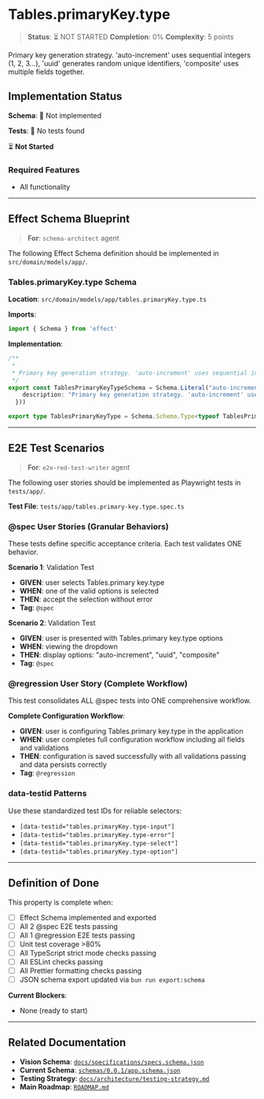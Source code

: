 # Tables.primaryKey.type

> **Status**: ⏳ NOT STARTED
> **Completion**: 0%
> **Complexity**: 5 points

Primary key generation strategy. 'auto-increment' uses sequential integers (1, 2, 3...), 'uuid' generates random unique identifiers, 'composite' uses multiple fields together.

## Implementation Status

**Schema**: 🔴 Not implemented

**Tests**: 🔴 No tests found

⏳ **Not Started**

### Required Features

- All functionality

---

## Effect Schema Blueprint

> **For**: `schema-architect` agent

The following Effect Schema definition should be implemented in `src/domain/models/app/`.

### Tables.primaryKey.type Schema

**Location**: `src/domain/models/app/tables.primaryKey.type.ts`

**Imports**:

```typescript
import { Schema } from 'effect'
```

**Implementation**:

```typescript
/**
 * 
 * Primary key generation strategy. 'auto-increment' uses sequential integers (1, 2, 3...), 'uuid' generates random unique identifiers, 'composite' uses multiple fields together.
 */
export const TablesPrimaryKeyTypeSchema = Schema.Literal("auto-increment", "uuid", "composite").pipe(Schema.annotations({
    description: "Primary key generation strategy. 'auto-increment' uses sequential integers (1, 2, 3...), 'uuid' generates random unique identifiers, 'composite' uses multiple fields together."
  }))

export type TablesPrimaryKeyType = Schema.Schema.Type<typeof TablesPrimaryKeyTypeSchema>
```

---

## E2E Test Scenarios

> **For**: `e2e-red-test-writer` agent

The following user stories should be implemented as Playwright tests in `tests/app/`.

**Test File**: `tests/app/tables.primary-key.type.spec.ts`

### @spec User Stories (Granular Behaviors)

These tests define specific acceptance criteria. Each test validates ONE behavior.

**Scenario 1**: Validation Test

- **GIVEN**: user selects Tables.primary key.type
- **WHEN**: one of the valid options is selected
- **THEN**: accept the selection without error
- **Tag**: `@spec`

**Scenario 2**: Validation Test

- **GIVEN**: user is presented with Tables.primary key.type options
- **WHEN**: viewing the dropdown
- **THEN**: display options: "auto-increment", "uuid", "composite"
- **Tag**: `@spec`

### @regression User Story (Complete Workflow)

This test consolidates ALL @spec tests into ONE comprehensive workflow.

**Complete Configuration Workflow**:

- **GIVEN**: user is configuring Tables.primary key.type in the application
- **WHEN**: user completes full configuration workflow including all fields and validations
- **THEN**: configuration is saved successfully with all validations passing and data persists correctly
- **Tag**: `@regression`

### data-testid Patterns

Use these standardized test IDs for reliable selectors:

- `[data-testid="tables.primaryKey.type-input"]`
- `[data-testid="tables.primaryKey.type-error"]`
- `[data-testid="tables.primaryKey.type-select"]`
- `[data-testid="tables.primaryKey.type-option"]`

---

## Definition of Done

This property is complete when:

- [ ] Effect Schema implemented and exported
- [ ] All 2 @spec E2E tests passing
- [ ] All 1 @regression E2E tests passing
- [ ] Unit test coverage >80%
- [ ] All TypeScript strict mode checks passing
- [ ] All ESLint checks passing
- [ ] All Prettier formatting checks passing
- [ ] JSON schema export updated via `bun run export:schema`

**Current Blockers**:

- None (ready to start)

---

## Related Documentation

- **Vision Schema**: [`docs/specifications/specs.schema.json`](../specs.schema.json)
- **Current Schema**: [`schemas/0.0.1/app.schema.json`](../../schemas/0.0.1/app.schema.json)
- **Testing Strategy**: [`docs/architecture/testing-strategy.md`](../../architecture/testing-strategy.md)
- **Main Roadmap**: [`ROADMAP.md`](../../../ROADMAP.md)
